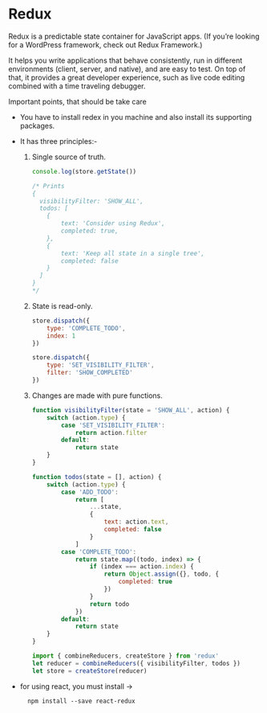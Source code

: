 # Redux
Redux is a predictable state container for JavaScript apps.
(If you’re looking for a WordPress framework, check out Redux Framework.)

It helps you write applications that behave consistently, run in different environments (client, server, and native), and are easy to test. On top of that, it provides a great developer experience, such as live code editing combined	with a time traveling debugger.


Important points, that should be take care
- You have to install redex in you machine and also install its supporting packages.
- It has three principles:- 
	1. Single source of truth.	

		```javascript
		console.log(store.getState())

		/* Prints
		{
		  visibilityFilter: 'SHOW_ALL',
		  todos: [
		    {
		      	text: 'Consider using Redux',
		      	completed: true,
		    },
		    {
		      	text: 'Keep all state in a single tree',
		      	completed: false
		    }
		  ]
		}
		*/
		```

	2. State is read-only.	

		```javascript
		store.dispatch({
			type: 'COMPLETE_TODO',
		  	index: 1
		})

		store.dispatch({
		  	type: 'SET_VISIBILITY_FILTER',
		  	filter: 'SHOW_COMPLETED'
		})
		```

	3. Changes are made with pure functions.
	
		```javascript
		function visibilityFilter(state = 'SHOW_ALL', action) {
		  	switch (action.type) {
		    	case 'SET_VISIBILITY_FILTER':
		      		return action.filter
		    	default:
		      		return state
		  	}
		}

		function todos(state = [], action) {
		  	switch (action.type) {
			    case 'ADD_TODO':
		      		return [
		        		...state,
		        		{
		          			text: action.text,
		          			completed: false
		        		}
		      		]
		    	case 'COMPLETE_TODO':
		      		return state.map((todo, index) => {
		        		if (index === action.index) {
		          			return Object.assign({}, todo, {
		            			completed: true
		          			})
		        		}
		        		return todo
		      		})
		    	default:
		      		return state
		  	}
		}

		import { combineReducers, createStore } from 'redux'
		let reducer = combineReducers({ visibilityFilter, todos })
		let store = createStore(reducer)
		```


- for using react, you must install ->

		npm install --save react-redux
		